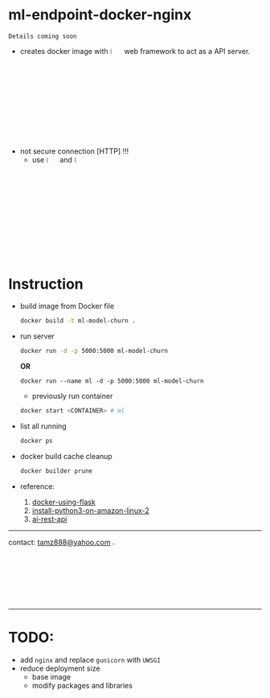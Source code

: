 # ml-endpoint-docker-nginx

```Details coming soon```

- creates docker image with [<img src= "https://upload.wikimedia.org/wikipedia/commons/thumb/3/3c/Flask_logo.svg/120px-Flask_logo.svg.png" alt="Flasklogo" height="5%" width="5%" title="Flask">](https://github.com/pallets/flask) web framework to act as a API server.
- not secure connection [HTTP] !!! 
    - use [<img src="https://upload.wikimedia.org/wikipedia/commons/thumb/c/c5/Nginx_logo.svg/120px-Nginx_logo.svg.png" alt="NGINX" height="5%" width="5%">](https://hg.nginx.org/nginx) and [<img src="https://www.fullstackpython.com/img/logos/uwsgi.png" alt="uWSGI" height="5%" width="5%">](https://github.com/unbit/uwsgi)

# Instruction

- build image from Docker file

    ``` bash
    docker build -t ml-model-churn .
    ```

- run server

    ``` bash
    docker run -d -p 5000:5000 ml-model-churn
    ```

    <b>OR</b>

    ```
    docker run --name ml -d -p 5000:5000 ml-model-churn
    ```

    - previously run container

    ```bash
    docker start <CONTAINER> # ml
    ```

- list all running

    ``` bash
    docker ps
    ```

- docker build cache cleanup

    ```bash
    docker builder prune
    ```

- reference:

    1. [docker-using-flask](https://medium.com/swlh/machine-learning-model-deployment-in-docker-using-flask-d77f6cb551d6)
    2. [install-python3-on-amazon-linux-2](https://devopsmania.com/how-to-install-python3-on-amazon-linux-2/)
    3. [ai-rest-api](https://medium.com/dataswati-garage/create-a-robust-ai-rest-api-71a8050ce314)

___
contact: <a href="mailto:tamz888@yahoo.com">tamz888@yahoo.com</a> [<img src="data\TAlogo1.png" alt="TA" height="3%" width="3%">](http://linkedin.com/in/tamjidahsan/)
___

# TODO:

- add `nginx` and replace `gunicorn` with `UWSGI`
- reduce deployment size
    - base image
    - modify packages and libraries